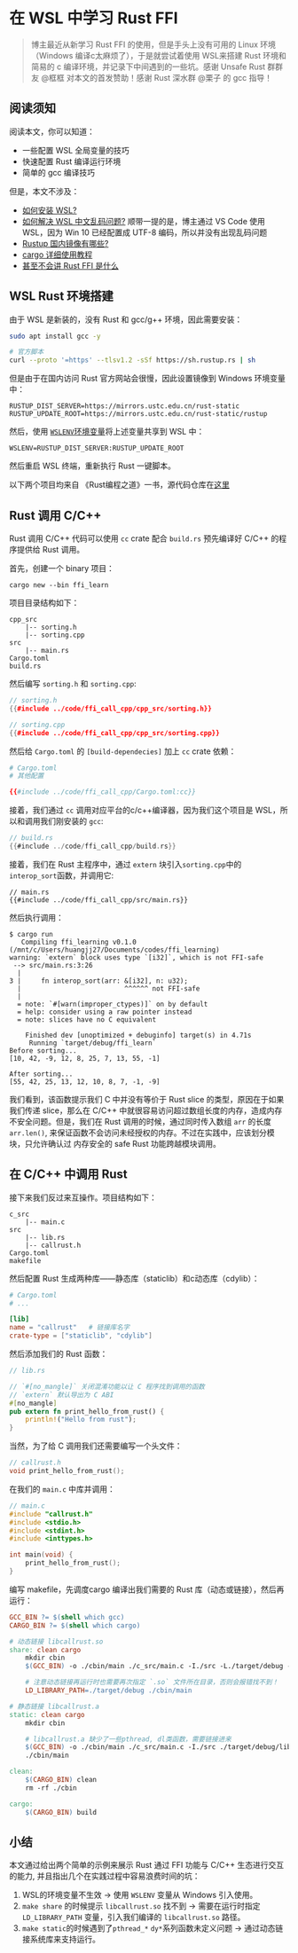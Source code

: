 # 在 WSL 中学习 Rust FFI

> 博主最近从新学习 Rust FFI 的使用，但是手头上没有可用的 Linux 环境（Windows 编译c太麻烦了），于是就尝试着使用 WSL来搭建 Rust 环境和简易的 c 编译环境，并记录下中间遇到的一些坑。感谢 Unsafe Rust 群群友 @框框 对本文的首发赞助！感谢 Rust 深水群 @栗子 的 gcc 指导！

## 阅读须知
阅读本文，你可以知道：
- 一些配置 WSL 全局变量的技巧
- 快速配置 Rust 编译运行环境
- 简单的 gcc 编译技巧

但是，本文不涉及：
- [如何安装 WSL?](https://docs.microsoft.com/zh-cn/windows/wsl/wsl2-install)
- [如何解决 WSL 中文乱码问题?](https://www.zhihu.com/question/59714225)
    顺带一提的是，博主通过 VS Code 使用 WSL，因为 Win 10 已经配置成 UTF-8 编码，所以并没有出现乱码问题
- [Rustup 国内镜像有哪些?](https://mp.weixin.qq.com/s?__biz=MzIwMTAxMjg5Ng==&mid=2247483684&idx=2&sn=3cd85509a27b6f74fa220bdb38db6c46&chksm=96f522eba182abfdf3a738e880da8cb1b1d36f8ada87ed5fa9b5ef60a3025082f1ae78abd444#rd)
- [cargo 详细使用教程](https://doc.rust-lang.org/cargo/)
- [甚至不会讲 Rust FFI 是什么](https://doc.rust-lang.org/nomicon/ffi.html)

## WSL Rust 环境搭建
由于 WSL 是新装的，没有 Rust 和 gcc/g++ 环境，因此需要安装：

```sh
sudo apt install gcc -y

# 官方脚本
curl --proto '=https' --tlsv1.2 -sSf https://sh.rustup.rs | sh
```

<!-- 坑1：共享变量问题 -->
但是由于在国内访问 Rust 官方网站会很慢，因此设置镜像到 Windows 环境变量中：

```
RUSTUP_DIST_SERVER=https://mirrors.ustc.edu.cn/rust-static
RUSTUP_UPDATE_ROOT=https://mirrors.ustc.edu.cn/rust-static/rustup
```

然后，使用 [`WSLENV`环境变量](https://devblogs.microsoft.com/commandline/share-environment-vars-between-wsl-and-windows/)将上述变量共享到 WSL 中：

```
WSLENV=RUSTUP_DIST_SERVER:RUSTUP_UPDATE_ROOT
```

然后重启 WSL 终端，重新执行 Rust 一键脚本。

以下两个项目均来自 《Rust编程之道》一书，源代码仓库在[这里](https://github.com/ZhangHanDong/tao-of-rust-codes)

## Rust 调用 C/C++
Rust 调用 C/C++ 代码可以使用 `cc` crate 配合 `build.rs` 预先编译好 C/C++ 的程序提供给 Rust 调用。

首先，创建一个 binary 项目：

```
cargo new --bin ffi_learn
```

项目目录结构如下：
```
cpp_src
    |-- sorting.h
    |-- sorting.cpp
src
    |-- main.rs
Cargo.toml
build.rs
```

然后编写 `sorting.h` 和 `sorting.cpp`:
```cpp
// sorting.h
{{#include ../code/ffi_call_cpp/cpp_src/sorting.h}}
```

```cpp
// sorting.cpp
{{#include ../code/ffi_call_cpp/cpp_src/sorting.cpp}}
```

然后给 `Cargo.toml` 的 `[build-dependecies]` 加上 `cc` crate 依赖：
```toml
# Cargo.toml
# 其他配置

{{#include ../code/ffi_call_cpp/Cargo.toml:cc}}
```

接着，我们通过 `cc` 调用对应平台的c/c++编译器，因为我们这个项目是 WSL，所以和调用我们刚安装的 `gcc`:
```rs
// build.rs
{{#include ../code/ffi_call_cpp/build.rs}}
```

接着，我们在 Rust 主程序中，通过 `extern` 块引入`sorting.cpp`中的`interop_sort`函数，并调用它:

```rust,no_run
// main.rs
{{#include ../code/ffi_call_cpp/src/main.rs}}
```

然后执行调用：
```shell
$ cargo run
   Compiling ffi_learning v0.1.0 (/mnt/c/Users/huangjj27/Documents/codes/ffi_learning)
warning: `extern` block uses type `[i32]`, which is not FFI-safe
 --> src/main.rs:3:26
  |
3 |     fn interop_sort(arr: &[i32], n: u32);
  |                          ^^^^^^ not FFI-safe
  |
  = note: `#[warn(improper_ctypes)]` on by default
  = help: consider using a raw pointer instead
  = note: slices have no C equivalent

    Finished dev [unoptimized + debuginfo] target(s) in 4.71s
     Running `target/debug/ffi_learn`
Before sorting...
[10, 42, -9, 12, 8, 25, 7, 13, 55, -1]

After sorting...
[55, 42, 25, 13, 12, 10, 8, 7, -1, -9]
```

我们看到，该函数提示我们 C 中并没有等价于 Rust slice 的类型，原因在于如果我们传递 slice，那么在 C/C++ 中就很容易访问超过数组长度的内存，造成内存不安全问题。但是，我们在 Rust 调用的时候，通过同时传入数组 `arr` 的长度 `arr.len()`, 来保证函数不会访问未经授权的内存。不过在实践中，应该划分模块，只允许确认过 内存安全的 safe Rust 功能跨越模块调用。

## 在 C/C++ 中调用 Rust

接下来我们反过来互操作。项目结构如下：
```
c_src
    |-- main.c
src
    |-- lib.rs
    |-- callrust.h
Cargo.toml
makefile
```

然后配置 Rust 生成两种库——静态库（staticlib）和c动态库（cdylib）：
```toml
# Cargo.toml
# ...

[lib]
name = "callrust"   # 链接库名字
crate-type = ["staticlib", "cdylib"]
```

然后添加我们的 Rust 函数：

```rs
// lib.rs

// `#[no_mangle]` 关闭混淆功能以让 C 程序找到调用的函数
// `extern` 默认导出为 C ABI
#[no_mangle]
pub extern fn print_hello_from_rust() {
    println!("Hello from rust");
}
```

当然，为了给 C 调用我们还需要编写一个头文件：
```c
// callrust.h
void print_hello_from_rust();
```

在我们的 `main.c` 中库并调用：

```c
// main.c
#include "callrust.h"
#include <stdio.h>
#include <stdint.h>
#include <inttypes.h>

int main(void) {
    print_hello_from_rust();
}
```

<!-- 坑2：执行时需要指定LD_LIBRARY_PATH -->
编写 makefile，先调度cargo 编译出我们需要的 Rust 库（动态或链接），然后再运行：
```makefile
GCC_BIN ?= $(shell which gcc)
CARGO_BIN ?= $(shell which cargo)

# 动态链接 libcallrust.so
share: clean cargo
	mkdir cbin
	$(GCC_BIN) -o ./cbin/main ./c_src/main.c -I./src -L./target/debug -lcallrust

	# 注意动态链接再运行时也需要再次指定 `.so` 文件所在目录，否则会报错找不到！
	LD_LIBRARY_PATH=./target/debug ./cbin/main

# 静态链接 libcallrust.a
static: clean cargo
	mkdir cbin

	# libcallrust.a 缺少了一些pthread, dl类函数，需要链接进来
	$(GCC_BIN) -o ./cbin/main ./c_src/main.c -I./src ./target/debug/libcallrust.a -lpthread -ldl
	./cbin/main

clean:
	$(CARGO_BIN) clean
	rm -rf ./cbin

cargo:
	$(CARGO_BIN) build
```

## 小结
本文通过给出两个简单的示例来展示 Rust 通过 FFI 功能与 C/C++ 生态进行交互的能力, 并且指出几个在实践过程中容易浪费时间的坑：
1. WSL的环境变量不生效 -> 使用 `WSLENV` 变量从 Windows 引入使用。
2. `make share` 的时候提示 `libcallrust.so` 找不到 -> 需要在运行时指定 `LD_LIBRARY_PATH` 变量，引入我们编译的 `libcallrust.so` 路径。
3. `make static`的时候遇到了`pthread_*` `dy*`系列函数未定义问题 -> 通过动态链接系统库来支持运行。
